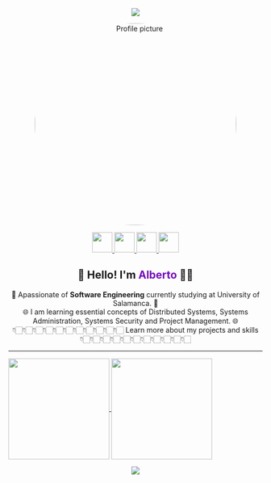 <p align="center">
  <img src="https://capsule-render.vercel.app/api?type=waving&color=0:5e60ce,100:7209b7&height=200&section=header"/>
</p>

<p align="center">
  <img src="https://media2.giphy.com/media/v1.Y2lkPTc5MGI3NjExazlvdjdqc2ljaWlqM2ViZGdma3Y5NGJrcHQ0MWdjcjExOG8xbXJhOSZlcD12MV9pbnRlcm5hbF9naWZfYnlfaWQmY3Q9Zw/XO8RMtRaK73isIt0i2/giphy.gif" width="400" style="border-radius: 200%" alt="Profile picture"/>
</p>

<p align="center">
  <a href="https://www.instagram.com/beeto.gm" target="_blank">
    <img height="40" src="https://img.shields.io/badge/Instagram-%23E4405F.svg?style=for-the-badge&logo=Instagram&logoColor=white"/>
  </a>
  <a href="mailto:alberto.g.m.0214@gmail.com">
    <img height="40" src="https://img.shields.io/badge/Email-%23D14836.svg?style=for-the-badge&logo=gmail&logoColor=white"/>
  </a>
  <a href="https://www.linkedin.com/in/alberto-garc%C3%ADa-mart%C3%ADn-916871341/" target="_blank">
    <img height="40" src="https://img.shields.io/badge/LinkedIn-%230077B5.svg?style=for-the-badge&logo=linkedin&logoColor=white"/>
  </a>
  <a href="https://github.com/albergm02" target="_blank">
    <img height="40" src="https://img.shields.io/badge/GitHub-%23121011.svg?style=for-the-badge&logo=github&logoColor=white"/>
  </a>
</p>

<!-- Quick Intro -->
<h2 align="center">👋 Hello! I'm <span style="color:#7209b7;">Alberto</span> 👨‍💻</h2>
<p align="center">
  🚀 Apassionate of <strong>Software Engineering</strong> currently studying at University of Salamanca. 🚀<br>
  🌐 I am learning essential concepts of Distributed Systems, Systems Administration, Systems Security and Project Management. 🌐 <br>
  👇🏻​👇🏻​👇🏻​👇🏻​👇🏻​👇🏻​👇🏻​👇🏻​👇🏻​👇🏻​👇🏻​ Learn more about my projects and skills 👇🏻​👇🏻​👇🏻​👇🏻​👇🏻​👇🏻​👇🏻​👇🏻​👇🏻​👇🏻​👇🏻​
</p>

---

<a href="https://github.com/albergm02/github-readme-stats">
  <img height=200 align="center" src="https://github-readme-stats.vercel.app/api?username=albergm02" />
</a>
<a href="https://github.com/albergm02/convoychat">
  <img height=200 align="center" src="https://github-readme-stats.vercel.app/api/top-langs?username=albergm02&layout=compact&langs_count=8&card_width=220" />
</a>

<p align="center">
  <img src="https://capsule-render.vercel.app/api?type=waving&color=0:7209b7,100:4361ee&height=120&section=footer"/>
</p>
